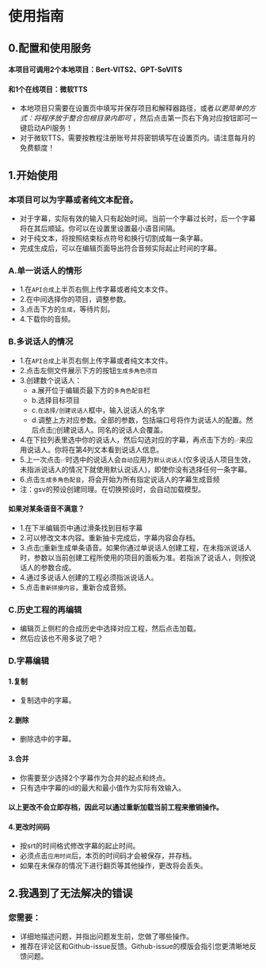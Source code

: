 # 使用指南

## 0.配置和使用服务
#### 本项目可调用2个本地项目：Bert-VITS2、GPT-SoVITS  
#### 和1个在线项目：微软TTS  
* 本地项目只需要在设置页中填写并保存项目和解释器路径，或者*以更简单的方式：将程序放于整合包根目录内即可* ，然后点击第一页右下角对应按钮即可一键启动API服务！
* 对于微软TTS，需要按教程注册账号并将密钥填写在设置页内。请注意每月的免费额度！

## 1.开始使用
### 本项目可以为字幕或者纯文本配音。
* 对于字幕，实际有效的输入只有起始时间。当前一个字幕过长时，后一个字幕将在其后顺延。你可以在设置里设置最小语音间隔。
* 对于纯文本，将按照结束标点符号和换行切割成每一条字幕。
* 完成生成后，可以在编辑页面导出符合音频实际起止时间的字幕。
### A.单一说话人的情形
* 1.在`API合成`上半页右侧上传字幕或者纯文本文件。
* 2.在中间选择你的项目，调整参数。
* 3.点击下方的`生成`，等待片刻。
* 4.下载你的音频。

### B.多说话人的情况
* 1.在`API合成`上半页右侧上传字幕或者纯文本文件。
* 2.点击左侧文件展示下方的按钮`生成多角色项目`
* 3.创建数个说话人：
  - a.展开位于编辑页最下方的`多角色配音`栏
  - b.选择目标项目
  - c.`在选择/创建说话人`框中，输入说话人的名字
  - d.调整上方对应参数。全部的参数，包括端口号将作为说话人的配置。然后点击`💾`创建说话人。同名的说话人会覆盖。
* 4.在下拉列表里选中你的说话人，然后勾选对应的字幕，再点击下方的`✅`来应用说话人。你将在第4列文本看到说话人信息。
* 5.上一次点击`✅`时选中的说话人会`自动`应用为`默认说话人`(仅多说话人项目生效，未指派说话人的情况下就使用默认说话人)，即使你没有选择任何一条字幕。
* 6.点击`生成多角色配音`，将会开始为所有指定说话人的字幕生成音频
* 注：gsv的预设创建同理。在切换预设时，会自动加载模型。

#### 如果对某条语音不满意？
* 1.在下半编辑页中通过滑条找到目标字幕
* 2.可以修改文本内容。重新抽卡完成后，字幕内容会存档。
* 3.点击`🔄️`重新生成单条语音。如果你通过单说话人创建工程，在未指派说话人时，参数以当前创建工程所使用的项目的面板为准。若指派了说话人，则按说话人的参数合成。
* 4.通过多说话人创建的工程必须指派说话人。
* 5.点击`重新拼接内容`，重新合成音频。

### C.历史工程的再编辑
* 编辑页上侧栏的合成历史中选择对应工程，然后点击加载。
* 然后应该也不用多说了吧？

### D.字幕编辑
#### 1.复制
* 复制选中的字幕。
#### 2.删除
* 删除选中的字幕。
#### 3.合并
* 你需要至少选择2个字幕作为合并的起点和终点。
* 只有选中字幕的id的最大和最小值作为实际有效输入。
#### 以上更改不会立即存档，因此可以通过重新加载当前工程来撤销操作。

#### 4.更改时间码
* 按srt的时间格式修改字幕的起止时间。
* 必须点击`应用时间`后，本页的时间码才会被保存，并存档。
* 如果在未保存的情况下进行翻页等其他操作，更改将会丢失。

## 2.我遇到了无法解决的错误
### 您需要：
* 详细地描述问题，并指出问题发生前，您做了哪些操作。
* 推荐在评论区和Github-issue反馈。Github-issue的模版会指引您更清晰地反馈问题。